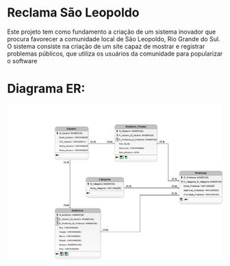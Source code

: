 <h1>Reclama São Leopoldo</h1>

<p>Este projeto tem como fundamento a criação de um sistema inovador que procura favorecer a comunidade local de São Leopoldo, Rio Grande do Sul. O sistema consiste na criação de um site capaz de mostrar e registrar problemas públicos, que utiliza os usuários da comunidade para popularizar o software</p>


# Diagrama ER:
<img alt="imagem modelo lógico" src="./Photos/Modelo Logico PI.png">

